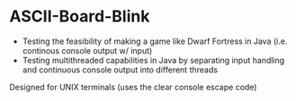 # ASCII-Board-Blink
- Testing the feasibility of making a game like Dwarf Fortress in Java (i.e. continous console output w/ input)
- Testing multithreaded capabilities in Java by separating input handling and continuous console output into different threads

Designed for UNIX terminals (uses the clear console escape code)


